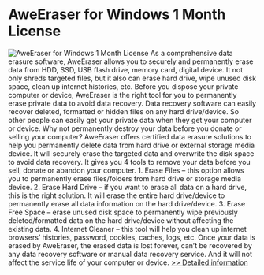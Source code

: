 # AweEraser for Windows 1 Month License
![AweEraser for Windows 1 Month License](https://mycommerce.akamaized.net/api/pimages/P301011222/BIG/301011222.PNG)
As a comprehensive data erasure software, AweEraser allows you to securely and permanently erase data from HDD, SSD, USB flash drive, memory card, digital device. It not only shreds targeted files, but it also can erase hard drive, wipe unused disk space, clean up internet histories, etc. Before you dispose your private computer or device, AweEraser is the right tool for you to permanently erase private data to avoid data recovery. Data recovery software can easily recover deleted, formatted or hidden files on any hard drive/device. So other people can easily get your private data when they get your computer or device. Why not permanently destroy your data before you donate or selling your computer? AweEraser offers certified data erasure solutions to help you permanently delete data from hard drive or external storage media device. It will securely erase the targeted data and overwrite the disk space to avoid data recovery. It gives you 4 tools to remove your data before you sell, donate or abandon your computer. 1. Erase Files – this option allows you to permanently erase files/folders from hard drive or storage media device. 2. Erase Hard Drive – if you want to erase all data on a hard drive, this is the right solution. It will erase the entire hard drive/device to permanently erase all data information on the hard drive/device. 3. Erase Free Space – erase unused disk space to permanently wipe previously deleted/formatted data on the hard drive/device without affecting the existing data. 4. Internet Cleaner – this tool will help you clean up internet browsers’ histories, password, cookies, caches, logs, etc. Once your data is erased by AweEraser, the erased data is lost forever, can’t be recovered by any data recovery software or manual data recovery service. And it will not affect the service life of your computer or device.
[>> Detailed information](https://secure.shareit.com/shareit/product.html?productid=301011222&affiliateid=200057808)